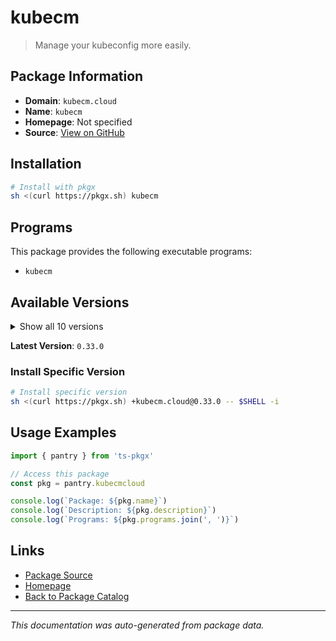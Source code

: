 # kubecm

> Manage your kubeconfig more easily.

## Package Information

- **Domain**: `kubecm.cloud`
- **Name**: `kubecm`
- **Homepage**: Not specified
- **Source**: [View on GitHub](https://github.com/pkgxdev/pantry/tree/main/projects/kubecm.cloud/package.yml)

## Installation

```bash
# Install with pkgx
sh <(curl https://pkgx.sh) kubecm
```

## Programs

This package provides the following executable programs:

- `kubecm`

## Available Versions

<details>
<summary>Show all 10 versions</summary>

- `0.33.0`, `0.32.3`, `0.32.2`, `0.32.1`, `0.32.0`
- `0.31.0`, `0.30.0`, `0.29.1`, `0.29.0`, `0.28.0`

</details>

**Latest Version**: `0.33.0`

### Install Specific Version

```bash
# Install specific version
sh <(curl https://pkgx.sh) +kubecm.cloud@0.33.0 -- $SHELL -i
```

## Usage Examples

```typescript
import { pantry } from 'ts-pkgx'

// Access this package
const pkg = pantry.kubecmcloud

console.log(`Package: ${pkg.name}`)
console.log(`Description: ${pkg.description}`)
console.log(`Programs: ${pkg.programs.join(', ')}`)
```

## Links

- [Package Source](https://github.com/pkgxdev/pantry/tree/main/projects/kubecm.cloud/package.yml)
- [Homepage](#)
- [Back to Package Catalog](../package-catalog.md)

---

*This documentation was auto-generated from package data.*
